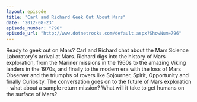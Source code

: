 ```yaml
---
layout: episode
title: "Carl and Richard Geek Out About Mars"
date: "2012-08-23"
episode_number: "796"
episode_url: "http://www.dotnetrocks.com/default.aspx?ShowNum=796"
---
```


Ready to geek out on Mars? Carl and Richard chat about the Mars Science Laboratory's arrival at Mars. Richard digs into the history of Mars exploration, from the Mariner missions in the 1960s to the amazing Viking landers in the 1970s, and finally to the modern era with the loss of Mars Observer and the triumphs of rovers like Sojourner, Spirit, Opportunity and finally Curiosity. The conversation goes on to the future of Mars exploration - what about a sample return mission? What will it take to get humans on the surface of Mars?
